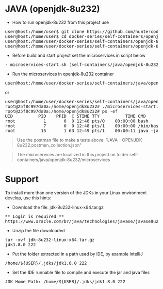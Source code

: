 # JAVA (openjdk-8u232)

- How to run openjdk-8u232 from this project use

<pre>
user@host:/home/user$ git clone https://github.com/huntercodexs/docker-series.git .
user@host:/home/user$ cd docker-series/self-containers/openjdk-8u232
user@host:/home/user/docker-series/self-containers/openjdk-8u232$ docker-compose up --build
user@host:/home/user/docker-series/self-containers/openjdk-8u232$ docker-compose start
</pre>

- Before build and start project set the microservices in script below

<pre>
- microservices-start.sh (self-containers/java/openjdk-8u232/microservices/microservices-start.sh)
</pre>

- Run the microservices in openjdk-8u232 container

<pre>
user@host:/home/user/docker-series/self-containers/java/openjdk-8u232$ docker exec -it openjdk-8u232 ./microservices-start.sh
</pre>

or

<pre>
user@host:/home/user/docker-series/self-containers/java/openjdk-8u232$ docker exec -it openjdk-8u232 /bin/bash
root@25f8c997da0a:/home/openjdk8u232# ./microservices-start.sh
root@25f8c997da0a:/home/openjdk8u232# ps -ef
UID          PID    PPID  C STIME TTY          TIME CMD
root           1       0  0 12:48 pts/0    00:00:00 bash
root           7       0  0 12:48 pts/1    00:00:00 /bin/bash
root          15       1 63 12:49 pts/1    00:00:11 java -jar SIMPLE-API-USERS-0.0.1-SNAPSHOT.jar
</pre>

> Use the postman file to make a tests above: "JAVA - OPENJDK-8u232.postman_collection.json"

> The microservices are localized in this project on folder self-containers/java/openjdk-8u232/microservices


# Support

To install more than one version of the JDKs in your Linux environment develop, use this hints:

- Download the file: jdk-8u232-linux-x64.tar.gz
<pre>
** Login is required **
https://www.oracle.com/br/java/technologies/javase/javase8u211-later-archive-downloads.html
</pre>

- Unzip the file downloaded
<pre>
tar -xvf jdk-8u232-linux-x64.tar.gz
jdk1.8.0_222
</pre>

- Put the folder extracted in a path used by IDE, by example IntelliJ
<pre>
/home/${USER}/.jdks/jdk1.8.0_222
</pre>

- Set the IDE runnable file to compile and execute the jar and java files
<pre>
JDK Home Path: /home/${USER}/.jdks/jdk1.8.0_222
</pre>


